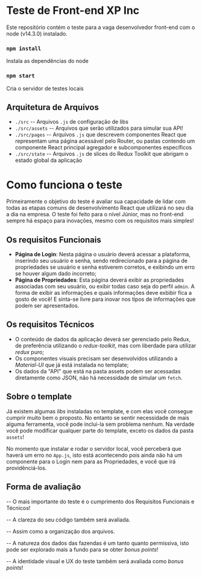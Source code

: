 # Teste de Front-end XP Inc

Este repositório contém o teste para a vaga desenvolvedor front-end com o node (v14.3.0) instalado.

### `npm install`

Instala as dependências do node

### `npm start`

Cria o servidor de testes locais

## Arquitetura de Arquivos

 - `./src` -- Arquivos `.js` de configuração de libs
 - `./src/assets` -- Arquivos que serão utilizados para simular sua API!
 - `./src/pages` -- Arquivos `.js` que descrevem componentes React que representam uma página acessável pelo Router, ou pastas contendo um componente React principal agregador e subcomponentes específicos
 - `./src/state` -- Arquivos `.js` de slices do Redux Toolkit que abrigam o estado global da aplicação

# Como funciona o teste

Primeiramente o objetivo do teste é avaliar sua capacidade de lidar com todas as etapas comuns de desenvolvimento React que utilizará no seu dia a dia na empresa. O teste foi feito para o nível Júnior, mas no front-end sempre há espaço para inovações, mesmo com os requisitos mais simples!

## Os requisitos Funcionais

 - **Página de Login**: Nesta página o usuário deverá acessar a plataforma, inserindo seu usuário e senha, sendo redirecionado para a página de propriedades se usuário e senha estiverem corretos, e exibindo um erro se houver algum dado incorreto;
 - **Página de Propriedades**: Esta página deverá exibir as propriedades associadas com seu usuário, ou exibir todas caso seja do perfil `admin`. A forma de exibir as informações e quais informações deve exbibir fica a gosto de você! E sinta-se livre para inovar nos tipos de informações que podem ser apresentados.

## Os requisitos Técnicos

 - O conteúdo de dados da aplicação deverá ser gerenciado pelo Redux, de preferência utilizando o *redux-toolkit*, mas com liberdade para utilizar *redux* puro;
 - Os componentes visuais precisam ser desenvolvidos utilizando a *Material-UI* que já está instalada no template;
 - Os dados da "API" que está na pasta assets podem ser acessadas diretamente como JSON, não há necessidade de simular um `fetch`.
 
## Sobre o template

Já existem algumas *libs* instaladas no template, e com elas você consegue cumprir muito bem o proposto. No entanto se sentir necessidade de mais alguma ferramenta, você pode inclui-la sem problema nenhum. Na verdade você pode modificar qualquer parte do template, exceto os dados da pasta `assets`!

No momento que instalar e rodar o servidor local, você perceberá que haverá um erro no `App.js`, isto está acontecendo pois ainda não há um componente para o Login nem para as Propriedades, e você que irá providênciá-los.

## Forma de avaliação

-- O mais importante do teste é o cumprimento dos Requisitos Funcionais e Técnicos!

-- A clareza do seu código também será avaliada.

-- Assim como a organização dos arquivos.

-- A natureza dos dados das fazendas é um tanto quanto permissiva, isto pode ser explorado mais a fundo para se obter *bonus points*!

-- A identidade visual e UX do teste também será avaliada como *bonus points*!

 

 